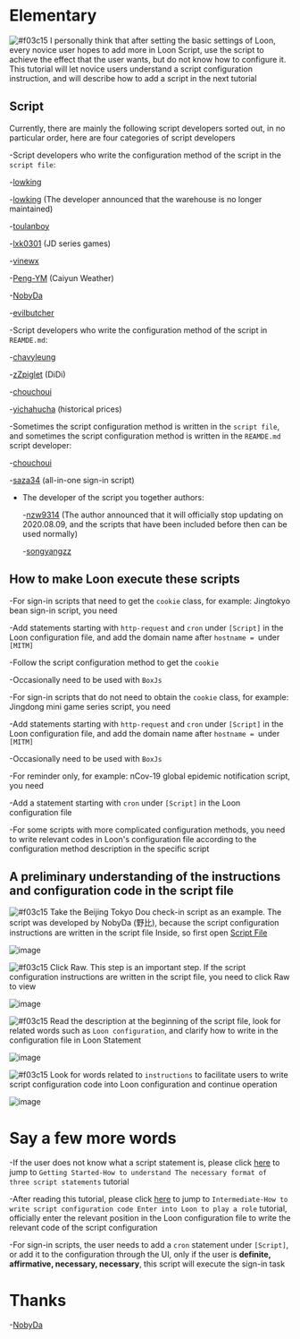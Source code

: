 # Elementary

![#f03c15](https://placehold.it/15/f03c15/000000?text=+) I personally think that after setting the basic settings of Loon, every novice user hopes to add more in Loon Script, use the script to achieve the effect that the user wants, but do not know how to configure it. This tutorial will let novice users understand a script configuration instruction, and will describe how to add a script in the next tutorial

## Script

Currently, there are mainly the following script developers sorted out, in no particular order, here are four categories of script developers

-Script developers who write the configuration method of the script in the `script file`:

  -[lowking](https://github.com/lowking/Scripts/tree/master)
  
  -[lowking](https://github.com/lowking/Scripts/tree/master) (The developer announced that the warehouse is no longer maintained)
  
  -[toulanboy](https://github.com/toulanboy/scripts/tree/master)
  
  -[lxk0301](https://github.com/lxk0301/scripts) (JD series games)
  
  -[vinewx](https://ooxx.be/js)
  
  -[Peng-YM](https://github.com/Peng-YM/QuanX/tree/master/Tasks) (Caiyun Weather)
  
  -[NobyDa](https://github.com/NobyDa/Script/tree/master)
  
  -[evilbutcher](https://github.com/evilbutcher/Quantumult_X/tree/master)
  
-Script developers who write the configuration method of the script in `REAMDE.md`:

  -[chavyleung](https://github.com/chavyleung/scripts) 
  
  -[zZpiglet](https://github.com/zZPiglet/Task) (DiDi)
  
  -[chouchoui](https://github.com/chouchoui/QuanX)
  
  -[yichahucha](https://github.com/yichahucha/surge) (historical prices)
  
-Sometimes the script configuration method is written in the `script file`, and sometimes the script configuration method is written in the `REAMDE.md` script developer:

  -[chouchoui](https://github.com/chouchoui/QuanX)
  
  -[saza34](https://github.com/sazs34/TaskConfig) (all-in-one sign-in script)
  
- The developer of the script you together authors:

  -[nzw9314](https://github.com/nzw9314/QuantumultX/tree/master) (The author announced that it will officially stop updating on 2020.08.09, and the scripts that have been included before then can be used normally)
  
  -[songyangzz](https://github.com/songyangzz/QxScripts)
  
## How to make Loon execute these scripts

-For sign-in scripts that need to get the `cookie` class, for example: Jingtokyo bean sign-in script, you need

  -Add statements starting with `http-request` and `cron` under `[Script]` in the Loon configuration file, and add the domain name after `hostname = `under `[MITM]`
  
  -Follow the script configuration method to get the `cookie`
  
  -Occasionally need to be used with `BoxJs`
  
-For sign-in scripts that do not need to obtain the `cookie` class, for example: Jingdong mini game series script, you need

  -Add statements starting with `http-request` and `cron` under `[Script]` in the Loon configuration file, and add the domain name after `hostname = `under `[MITM]`
  
  -Occasionally need to be used with `BoxJs`
  
-For reminder only, for example: nCov-19 global epidemic notification script, you need

  -Add a statement starting with `cron` under `[Script]` in the Loon configuration file
  
-For some scripts with more complicated configuration methods, you need to write relevant codes in Loon's configuration file according to the configuration method description in the specific script

## A preliminary understanding of the instructions and configuration code in the script file

![#f03c15](https://placehold.it/15/f03c15/000000?text=+) Take the Beijing Tokyo Dou check-in script as an example. The script was developed by NobyDa (野比), because the script configuration instructions are written in the script file Inside, so first open [Script File](https://github.com/NobyDa/Script/tree/master/JD-DailyBonus)

![image](https://raw.githubusercontent.com/chiupam/tutorial-image/master/Loon/Plus/JaveScript_1_1.jpg)

![#f03c15](https://placehold.it/15/f03c15/000000?text=+) Click Raw. This step is an important step. If the script configuration instructions are written in the script file, you need to click Raw to view

![image](https://raw.githubusercontent.com/chiupam/tutorial-image/master/Loon/Plus/JaveScript_1_2.jpg)

![#f03c15](https://placehold.it/15/f03c15/000000?text=+) Read the description at the beginning of the script file, look for related words such as `Loon configuration`, and clarify how to write in the configuration file in Loon Statement

![image](https://raw.githubusercontent.com/chiupam/tutorial-image/master/Loon/Plus/JaveScript_1_3.jpg)

![#f03c15](https://placehold.it/15/f03c15/000000?text=+) Look for words related to `instructions` to facilitate users to write script configuration code into Loon configuration and continue operation

![image](https://raw.githubusercontent.com/chiupam/tutorial-image/master/Loon/Plus/JaveScript_1_4.jpg)

# Say a few more words

-If the user does not know what a script statement is, please click [here](https://github.com/chiupam/tutorial/blob/master/Loon/Plus/JaveScript_Format_EN.md) to jump to `Getting Started-How to understand The necessary format of three script statements` tutorial

-After reading this tutorial, please click [here](https://github.com/chiupam/tutorial/blob/master/Loon/Plus/JaveScript_2_EN.md) to jump to `Intermediate-How to write script configuration code Enter into Loon to play a role` tutorial, officially enter the relevant position in the Loon configuration file to write the relevant code of the script configuration

-For sign-in scripts, the user needs to add a `cron` statement under `[Script]`, or add it to the configuration through the UI, only if the user is **definite, affirmative, necessary, necessary**, this script will execute the sign-in task

# Thanks

-[NobyDa](https://github.com/NobyDa)